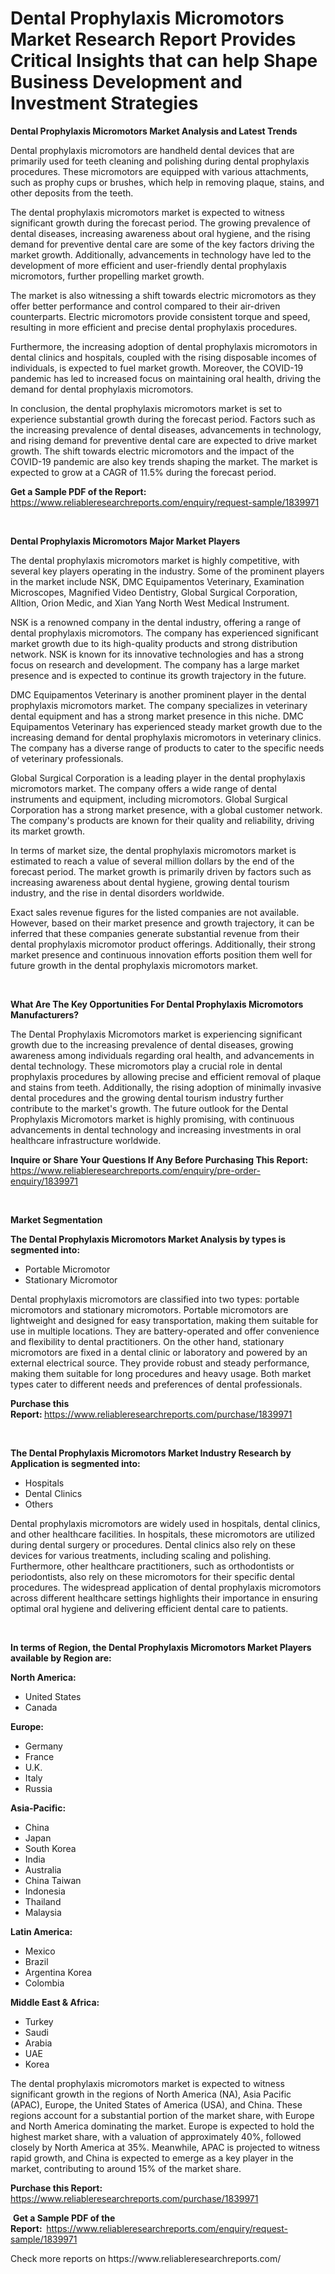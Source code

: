 <p><h1>Dental Prophylaxis Micromotors Market Research Report Provides Critical Insights that can help Shape Business Development and Investment Strategies</h1></p><p><strong>Dental Prophylaxis Micromotors Market Analysis and Latest Trends</strong></p>
<p><p>Dental prophylaxis micromotors are handheld dental devices that are primarily used for teeth cleaning and polishing during dental prophylaxis procedures. These micromotors are equipped with various attachments, such as prophy cups or brushes, which help in removing plaque, stains, and other deposits from the teeth.</p><p>The dental prophylaxis micromotors market is expected to witness significant growth during the forecast period. The growing prevalence of dental diseases, increasing awareness about oral hygiene, and the rising demand for preventive dental care are some of the key factors driving the market growth. Additionally, advancements in technology have led to the development of more efficient and user-friendly dental prophylaxis micromotors, further propelling market growth.</p><p>The market is also witnessing a shift towards electric micromotors as they offer better performance and control compared to their air-driven counterparts. Electric micromotors provide consistent torque and speed, resulting in more efficient and precise dental prophylaxis procedures.</p><p>Furthermore, the increasing adoption of dental prophylaxis micromotors in dental clinics and hospitals, coupled with the rising disposable incomes of individuals, is expected to fuel market growth. Moreover, the COVID-19 pandemic has led to increased focus on maintaining oral health, driving the demand for dental prophylaxis micromotors.</p><p>In conclusion, the dental prophylaxis micromotors market is set to experience substantial growth during the forecast period. Factors such as the increasing prevalence of dental diseases, advancements in technology, and rising demand for preventive dental care are expected to drive market growth. The shift towards electric micromotors and the impact of the COVID-19 pandemic are also key trends shaping the market. The market is expected to grow at a CAGR of 11.5% during the forecast period.</p></p>
<p><strong>Get a Sample PDF of the Report:&nbsp;</strong> <a href="https://www.reliableresearchreports.com/enquiry/request-sample/1839971">https://www.reliableresearchreports.com/enquiry/request-sample/1839971</a></p>
<p>&nbsp;</p>
<p><strong>Dental Prophylaxis Micromotors Major Market Players</strong></p>
<p><p>The dental prophylaxis micromotors market is highly competitive, with several key players operating in the industry. Some of the prominent players in the market include NSK, DMC Equipamentos Veterinary, Examination Microscopes, Magnified Video Dentistry, Global Surgical Corporation, Alltion, Orion Medic, and Xian Yang North West Medical Instrument.</p><p>NSK is a renowned company in the dental industry, offering a range of dental prophylaxis micromotors. The company has experienced significant market growth due to its high-quality products and strong distribution network. NSK is known for its innovative technologies and has a strong focus on research and development. The company has a large market presence and is expected to continue its growth trajectory in the future.</p><p>DMC Equipamentos Veterinary is another prominent player in the dental prophylaxis micromotors market. The company specializes in veterinary dental equipment and has a strong market presence in this niche. DMC Equipamentos Veterinary has experienced steady market growth due to the increasing demand for dental prophylaxis micromotors in veterinary clinics. The company has a diverse range of products to cater to the specific needs of veterinary professionals.</p><p>Global Surgical Corporation is a leading player in the dental prophylaxis micromotors market. The company offers a wide range of dental instruments and equipment, including micromotors. Global Surgical Corporation has a strong market presence, with a global customer network. The company's products are known for their quality and reliability, driving its market growth.</p><p>In terms of market size, the dental prophylaxis micromotors market is estimated to reach a value of several million dollars by the end of the forecast period. The market growth is primarily driven by factors such as increasing awareness about dental hygiene, growing dental tourism industry, and the rise in dental disorders worldwide.</p><p>Exact sales revenue figures for the listed companies are not available. However, based on their market presence and growth trajectory, it can be inferred that these companies generate substantial revenue from their dental prophylaxis micromotor product offerings. Additionally, their strong market presence and continuous innovation efforts position them well for future growth in the dental prophylaxis micromotors market.</p></p>
<p>&nbsp;</p>
<p><strong>What Are The Key Opportunities For Dental Prophylaxis Micromotors Manufacturers?</strong></p>
<p><p>The Dental Prophylaxis Micromotors market is experiencing significant growth due to the increasing prevalence of dental diseases, growing awareness among individuals regarding oral health, and advancements in dental technology. These micromotors play a crucial role in dental prophylaxis procedures by allowing precise and efficient removal of plaque and stains from teeth. Additionally, the rising adoption of minimally invasive dental procedures and the growing dental tourism industry further contribute to the market's growth. The future outlook for the Dental Prophylaxis Micromotors market is highly promising, with continuous advancements in dental technology and increasing investments in oral healthcare infrastructure worldwide.</p></p>
<p><strong>Inquire or Share Your Questions If Any Before Purchasing This Report:</strong> <a href="https://www.reliableresearchreports.com/enquiry/pre-order-enquiry/1839971">https://www.reliableresearchreports.com/enquiry/pre-order-enquiry/1839971</a></p>
<p>&nbsp;</p>
<p><strong>Market Segmentation</strong></p>
<p><strong>The Dental Prophylaxis Micromotors Market Analysis by types is segmented into:</strong></p>
<p><ul><li>Portable Micromotor</li><li>Stationary Micromotor</li></ul></p>
<p><p>Dental prophylaxis micromotors are classified into two types: portable micromotors and stationary micromotors. Portable micromotors are lightweight and designed for easy transportation, making them suitable for use in multiple locations. They are battery-operated and offer convenience and flexibility to dental practitioners. On the other hand, stationary micromotors are fixed in a dental clinic or laboratory and powered by an external electrical source. They provide robust and steady performance, making them suitable for long procedures and heavy usage. Both market types cater to different needs and preferences of dental professionals.</p></p>
<p><strong>Purchase this Report:&nbsp;</strong><a href="https://www.reliableresearchreports.com/purchase/1839971">https://www.reliableresearchreports.com/purchase/1839971</a></p>
<p>&nbsp;</p>
<p><strong>The Dental Prophylaxis Micromotors Market Industry Research by Application is segmented into:</strong></p>
<p><ul><li>Hospitals</li><li>Dental Clinics</li><li>Others</li></ul></p>
<p><p>Dental prophylaxis micromotors are widely used in hospitals, dental clinics, and other healthcare facilities. In hospitals, these micromotors are utilized during dental surgery or procedures. Dental clinics also rely on these devices for various treatments, including scaling and polishing. Furthermore, other healthcare practitioners, such as orthodontists or periodontists, also rely on these micromotors for their specific dental procedures. The widespread application of dental prophylaxis micromotors across different healthcare settings highlights their importance in ensuring optimal oral hygiene and delivering efficient dental care to patients.</p></p>
<p>&nbsp;</p>
<p><strong>In terms of Region, the Dental Prophylaxis Micromotors Market Players available by Region are:</strong></p>
<p>
    <p> <strong> North America: </strong>
        <ul>
            <li>United States</li>
            <li>Canada</li>
        </ul>
        </p> 
    <p> <strong> Europe: </strong>
        <ul>
            <li>Germany</li>
            <li>France</li>
            <li>U.K.</li>
            <li>Italy</li>
            <li>Russia</li>
        </ul>
        </p> 
    <p> <strong> Asia-Pacific: </strong>
        <ul>
            <li>China</li>
            <li>Japan</li>
            <li>South Korea</li>
            <li>India</li>
            <li>Australia</li>
            <li>China Taiwan</li>
            <li>Indonesia</li>
            <li>Thailand</li>
            <li>Malaysia</li>
        </ul>
        </p> 
    <p> <strong> Latin America: </strong>
        <ul>
            <li>Mexico</li>
            <li>Brazil</li>
            <li>Argentina Korea</li>
            <li>Colombia</li>
        </ul>
        </p> 
    <p> <strong> Middle East & Africa: </strong>
        <ul>
            <li>Turkey</li>
            <li>Saudi</li>
            <li>Arabia</li>
            <li>UAE</li>
            <li>Korea</li>
        </ul>
    </p>
    </p>
<p><p>The dental prophylaxis micromotors market is expected to witness significant growth in the regions of North America (NA), Asia Pacific (APAC), Europe, the United States of America (USA), and China. These regions account for a substantial portion of the market share, with Europe and North America dominating the market. Europe is expected to hold the highest market share, with a valuation of approximately 40%, followed closely by North America at 35%. Meanwhile, APAC is projected to witness rapid growth, and China is expected to emerge as a key player in the market, contributing to around 15% of the market share.</p></p>
<p><strong>Purchase this Report: </strong><a href="https://www.reliableresearchreports.com/purchase/1839971">https://www.reliableresearchreports.com/purchase/1839971</a></p>
<p>&nbsp;<strong>Get a Sample PDF of the Report:&nbsp;&nbsp;</strong><a href="https://www.reliableresearchreports.com/enquiry/request-sample/1839971">https://www.reliableresearchreports.com/enquiry/request-sample/1839971</a></p>
<p><strong></strong></p>
<p>Check more reports on https://www.reliableresearchreports.com/</p>